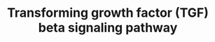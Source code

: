 ---
annotations:
- id: PW:0000003
  parent: signaling pathway
  type: Pathway Ontology
  value: signaling pathway
authors:
- MaintBot
- MirellaKalafati
- L Dupuis
- Eweitz
description: 'The Transforming growth factor beta (TGF&#x3b2;) signaling pathway is
  involved in many cellular processes in both the adult organism and the developing
  embryo including cell growth, cell differentiation, apoptosis, cellular homeostasis
  and other cellular functions. In spite of the wide range of cellular processes that
  the TGF&#x3b2; signaling pathway regulates, the process is relatively simple. TGF&#x3b2;
  superfamily ligands bind to a type II receptor, which recruits and phosphorylates
  a type I receptor. The type I receptor then phosphorylates receptor-regulated SMADs
  (R-SMADs) which can now bind the coSMAD SMAD4. R-SMAD/coSMAD complexes accumulate
  in the nucleus where they act as transcription factors and participate in the regulation
  of target gene expression. (source: [http://en.wikipedia.org/wiki/TGF_beta_signaling_pathway
  WikiPedia]).  Also see: [http://pid.nci.nih.gov/search/pathway_landing.shtml?pathway_id=200110&amp;source=NCI-Nature%20curated&amp;what=graphic&amp;gif=on&amp;ppage=1
  TGF-beta receptor signaling] at the NCI-Nature pathway interaction database.'
last-edited: 2021-05-23
organisms:
- Gallus gallus
redirect_from:
- /index.php/Pathway:WP812
- /instance/WP812
revision: null
schema-jsonld:
- '@context': https://schema.org/
  '@id': https://wikipathways.github.io/pathways/WP812.html
  '@type': Dataset
  creator:
    '@type': Organization
    name: WikiPathways
  description: 'The Transforming growth factor beta (TGF&#x3b2;) signaling pathway
    is involved in many cellular processes in both the adult organism and the developing
    embryo including cell growth, cell differentiation, apoptosis, cellular homeostasis
    and other cellular functions. In spite of the wide range of cellular processes
    that the TGF&#x3b2; signaling pathway regulates, the process is relatively simple.
    TGF&#x3b2; superfamily ligands bind to a type II receptor, which recruits and
    phosphorylates a type I receptor. The type I receptor then phosphorylates receptor-regulated
    SMADs (R-SMADs) which can now bind the coSMAD SMAD4. R-SMAD/coSMAD complexes accumulate
    in the nucleus where they act as transcription factors and participate in the
    regulation of target gene expression. (source: [http://en.wikipedia.org/wiki/TGF_beta_signaling_pathway
    WikiPedia]).  Also see: [http://pid.nci.nih.gov/search/pathway_landing.shtml?pathway_id=200110&amp;source=NCI-Nature%20curated&amp;what=graphic&amp;gif=on&amp;ppage=1
    TGF-beta receptor signaling] at the NCI-Nature pathway interaction database.'
  keywords:
  - BAMBI
  - BMP4
  - CREBBP
  - CTNNB1
  - EGF
  - ENG
  - EP300
  - FKBP1A
  - FOS
  - FOXH1
  - FST
  - HRAS
  - IFNG
  - INHBA
  - ITGB6
  - JAK1
  - JUN
  - LEF1
  - LIF
  - LTBP1
  - MAPK3
  - MAPK9
  - NFKB1
  - NOG
  - RCJMB04_17i9
  - RUNX2
  - RUNX3
  - SERPINE1
  - SKI
  - SKIL
  - SMAD1
  - SMAD2
  - SMAD3
  - SMAD4
  - SMAD5
  - SMAD6
  - SMAD7
  - SMAD9
  - SPP1
  - STAT3
  - TFE3
  - TGFB1
  - TGFBR1
  - TGFBR2
  - TGFBR3
  - TGIF1
  - THBS1
  - TNF
  - WNT1
  - ZEB2
  - ZFYVE9
  - ZNF423
  license: CC0
  name: Transforming growth factor (TGF) beta signaling pathway
seo: CreativeWork
title: Transforming growth factor (TGF) beta signaling pathway
wpid: WP812
---